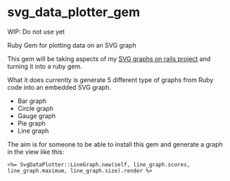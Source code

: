 # svg_data_plotter_gem
WIP: Do not use yet

Ruby Gem for plotting data on an SVG graph

This gem will be taking aspects of my [SVG graphs on rails project](https://svg-graphs-on-rails.herokuapp.com/) and turning it into a ruby gem.

What it does currently is generate 5 different type of graphs from Ruby code into an embedded SVG graph.
 - Bar graph
 - Circle graph
 - Gauge graph
 - Pie graph
 - Line graph

 The aim is for someone to be able to install this gem and generate a graph in the view like this:

 `<%= SvgDataPlotter::LineGraph.new(self, line_graph.scores, line_graph.maximum, line_graph.size).render %>`
